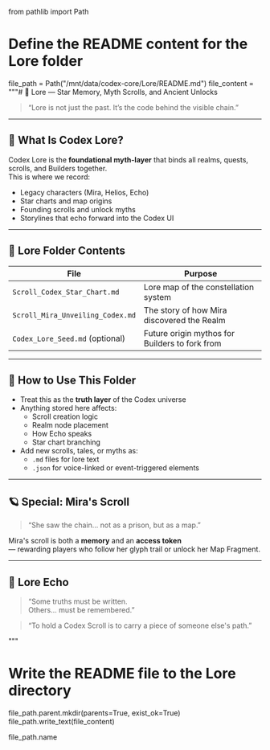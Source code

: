 from pathlib import Path

# Define the README content for the Lore folder
file_path = Path("/mnt/data/codex-core/Lore/README.md")
file_content = """# 🌠 Lore — Star Memory, Myth Scrolls, and Ancient Unlocks

> “Lore is not just the past. It’s the code behind the visible chain.”

---

## 🌌 What Is Codex Lore?

Codex Lore is the **foundational myth-layer** that binds all realms, quests, scrolls, and Builders together.  
This is where we record:
- Legacy characters (Mira, Helios, Echo)
- Star charts and map origins
- Founding scrolls and unlock myths
- Storylines that echo forward into the Codex UI

---

## 🧭 Lore Folder Contents

| File | Purpose |
|------|---------|
| `Scroll_Codex_Star_Chart.md` | Lore map of the constellation system |
| `Scroll_Mira_Unveiling_Codex.md` | The story of how Mira discovered the Realm |
| `Codex_Lore_Seed.md` (optional) | Future origin mythos for Builders to fork from |

---

## 🧙 How to Use This Folder

- Treat this as the **truth layer** of the Codex universe
- Anything stored here affects:
  - Scroll creation logic
  - Realm node placement
  - How Echo speaks
  - Star chart branching
- Add new scrolls, tales, or myths as:
  - `.md` files for lore text
  - `.json` for voice-linked or event-triggered elements

---

## 🪐 Special: Mira's Scroll

> “She saw the chain... not as a prison, but as a map.”

Mira's scroll is both a **memory** and an **access token**  
— rewarding players who follow her glyph trail or unlock her Map Fragment.

---

## 🌌 Lore Echo

> “Some truths must be written.  
> Others… must be remembered.”

> “To hold a Codex Scroll is to carry a piece of someone else's path.”

"""

# Write the README file to the Lore directory
file_path.parent.mkdir(parents=True, exist_ok=True)
file_path.write_text(file_content)

file_path.name

